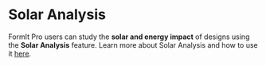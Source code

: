 # Solar Analysis

FormIt Pro users can study the **solar and energy impact** of designs using the **Solar Analysis** feature. Learn more about Solar Analysis and how to use it [here](https://windows.help.formit.autodesk.com/formit-primer/part-ii/2.9-solar-and-insight-energy-analysis).

